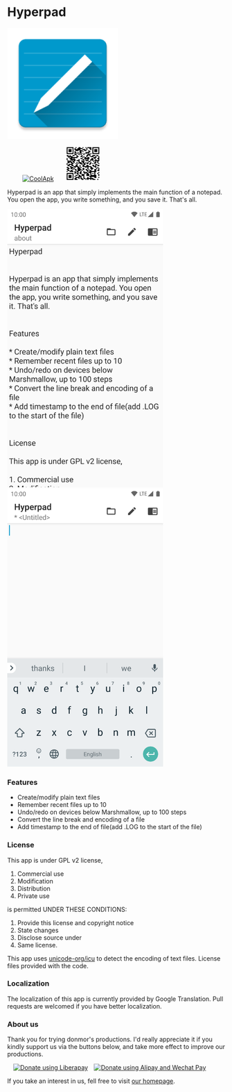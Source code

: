 # Hyperpad

![avatar](img/Hyperpad.png)

&ensp;&ensp;&ensp;&ensp;&ensp;<a href="https://www.coolapk.com/apk/top.donmor.hyperpad"><img src="https://static.coolapk.com/images/header-logo.png" height="80" alt="CoolApk" /></a>&ensp;&ensp;&ensp;&ensp;<img src="img/qr.png" height="80" alt="QrCode"/>

Hyperpad is an app that simply implements the main function of a notepad. You open the app, you write something, and you save it. That's all.

<img src="img/img01.png" width="360" height="640" alt="01"/>&emsp;&emsp;<img src="img/img02.png" width="360" height="640" alt="02" />

### Features

* Create/modify plain text files
* Remember recent files up to 10
* Undo/redo on devices below Marshmallow, up to 100 steps
* Convert the line break and encoding of a file
* Add timestamp to the end of file(add .LOG to the start of the file)

### License

This app is under GPL v2 license,

1. Commercial use
2. Modification
3. Distribution
4. Private use

is permitted UNDER THESE CONDITIONS:

1. Provide this license and copyright notice
2. State changes
3. Disclose source under
4. Same license.

This app uses [unicode-org/icu](https://github.com/unicode-org/icu) to detect the encoding of text files. License files provided with the code.

### Localization

The localization of this app is currently provided by Google Translation. Pull requests are welcomed if you have better localization.

### About us

Thank you for trying donmor's productions. I'd really appreciate it if you kindly support us via the buttons below, and take more effect to improve our productions.

&ensp;&ensp;<a href="https://liberapay.com/donmor3000/donate"><img alt="Donate using Liberapay" src="https://liberapay.com/assets/widgets/donate.svg" height="30" /></a>&ensp;&ensp;<a href="https://donmor.top/#DonationQrCode"><img alt="Donate using Alipay and Wechat Pay" src="https://donmor.top/img/aliwechat.svg" height="30" /></a>

If you take an interest in us, fell free to visit [our homepage](https://donmor.top/).
